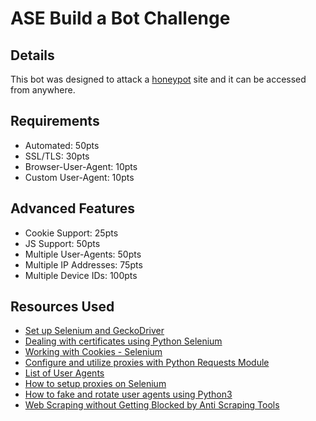 # ASE Build a Bot Challenge

## Details
This bot was designed to attack a [honeypot](https://blog.proteafinance.com) site and it can be accessed from anywhere. 

## Requirements
- Automated: 50pts
- SSL/TLS: 30pts
- Browser-User-Agent: 10pts
- Custom User-Agent: 10pts

## Advanced Features
- Cookie Support: 25pts
- JS Support: 50pts
- Multiple User-Agents: 50pts
- Multiple IP Addresses: 75pts
- Multiple Device IDs: 100pts

## Resources Used
- [Set up Selenium and GeckoDriver](https://medium.com/dropout-analytics/selenium-and-geckodriver-on-mac-b411dbfe61bc)
- [Dealing with certificates using Python Selenium](http://allselenium.info/selfsigned-certificates-python-selenium/)
- [Working with Cookies - Selenium](https://www.selenium.dev/documentation/en/support_packages/working_with_cookies/)
- [Configure and utilize proxies with Python Requests Module](https://blog.scrapinghub.com/python-requests-proxy)
- [List of User Agents](https://developers.whatismybrowser.com/useragents/explore/)
- [How to setup proxies on Selenium](https://www.bestproxyreviews.com/selenium-proxy/)
- [How to fake and rotate user agents using Python3](https://www.scrapehero.com/how-to-fake-and-rotate-user-agents-using-python-3/)
- [Web Scraping without Getting Blocked by Anti Scraping Tools](https://www.scrapehero.com/how-to-prevent-getting-blacklisted-while-scraping/)
